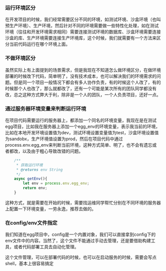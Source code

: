 ### 运行环境区分

在开发项目的时候，我们经常需要区分不同的环境，如测试环境、沙盒环境（也叫预生产环境）、生产环境，然后针对不同的环境需要做一些特性化处理，如在测试环境（往往和开发环境需求相同）需要连接测试环境的数据库、沙盒环境需要连接沙盒的库、生产环境需要连接生产环境库，这个时候，我们就需要有一个方法来区分当前代码运行在哪个环境上面。

### 不做环境区分

虽然实际上有上面提到的场景需求，但是我现在不知道怎么做环境区分，在做环境部署的时候改下代码，简单明了，没有技术成本，也可以解决我们的环境需求的问题。但是同一个项目一般情况下都会有多人协作负责，有的时候这个人改了，有的时候那个人也改了，那么就都改了，还有一个可能是某次所有的团队同学都没有改，总之这种方式弊大于利，除非是一个人的团队，一个人负责项目，还好一点。

### 通过服务器环境变量来判断运行环境

在项目代码需要运行的服务器上，都添加一个同名的环境变量，我现在是在测试egg项目，比如我在服务器上添加一个egg_env的环境变量，表示我当前的环境，比如在本地开发环境设置值为dev，测试环境设置变量值为test，沙盒环境设置值为sandobx，生产环境值设置为prod，然后在项目代码中通过process.env.egg_env来判断当前环境，这种方式简单、明了，也不会有遗忘或者都改，以及由于粗心导致改错的问题。

```javascript
    /**
     * 获取运行环境
     * @returns env String
     */
    async getEnv(){
        let env = process.env.egg_env;
        return env;
    }
```

这种方式，就是需要在开始的时候，需要找运维同学帮忙分别在不同环境的服务器上配置一下环境变量，一劳永逸，推荐去做的。

### 在config/env文件指定

我们知道在egg项目中，config是一个内置对象，我们可以直接拿到config下的env文件中的内容。当然了，这个文件不能通过手动去管理，还是要借助构建工具，或者代码部署工具去自动化管理。

这个文件管理，可以在部署代码的时候，也可以在启动服务的时候，需要会写点shell，基本上很容易搞定
